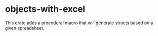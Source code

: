 # objects-with-excel
This crate adds a procedural macro that will generate structs based on a given spreadsheet.